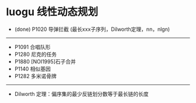 # luogu 线性动态规划

* (done) P1020 导弹拦截 (最长xxx子序列，Dilworth定理，nn，nlgn)

---

* P1091 合唱队形
* P1280 尼克的任务
* P1880 [NOI1995]石子合并
* P1140 相似基因
* P1282 多米诺骨牌

---

* Dilworth 定理：偏序集的最少反链划分数等于最长链的长度